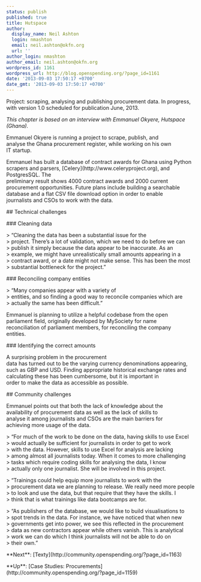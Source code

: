 ```yaml
---
status: publish
published: true
title: Hutspace
author:
  display_name: Neil Ashton
  login: nmashton
  email: neil.ashton@okfn.org
  url: ''
author_login: nmashton
author_email: neil.ashton@okfn.org
wordpress_id: 1161
wordpress_url: http://blog.openspending.org/?page_id=1161
date: '2013-09-03 17:50:17 +0700'
date_gmt: '2013-09-03 17:50:17 +0700'
---
```

<div class="well">Project: scraping, analysing and publishing procurement data. In progress, with version 1.0 scheduled for publication June, 2013.</div>
<p><em>This chapter is based on an interview with Emmanuel Okyere, Hutspace (Ghana).</em></p>
<p>Emmanuel Okyere is running a project to scrape, publish, and<br />
analyse the Ghana procurement register, while working on his own<br />
IT startup.</p>
<p>Emmanuel has built a database of contract awards for Ghana using Python<br />
scrapers and parsers, [Celery](http://www.celeryproject.org), and PostgresSQL. The<br />
preliminary result shows 4000 contract awards and 2000 current<br />
procurement opportunities. Future plans include building a searchable<br />
database and a flat CSV file download option in order to enable<br />
journalists and CSOs to work with the data.</p>
<p>## Technical challenges</p>
<p>### Cleaning data</p>
<p>> “Cleaning the data has been a substantial issue for the<br />
> project. There’s a lot of validation, which we need to do before we can<br />
> publish it simply because the data appear to be inaccurate. As an<br />
> example, we might have unrealistically small amounts appearing in a<br />
> contract award, or a date might not make sense. This has been the most<br />
> substantial bottleneck for the project.”</p>
<p>### Reconciling company entities</p>
<p>> “Many companies appear with a variety of<br />
> entities, and so finding a good way to reconcile companies which are<br />
> actually the same has been difficult.”</p>
<p>Emmanuel is planning to utilize a helpful codebase from the open<br />
parliament field, originally developed by MySociety for name<br />
reconciliation of parliament members, for reconciling the company<br />
entities.</p>
<p>### Identifying the correct amounts</p>
<p>A surprising problem in the procurement<br />
data has turned out to be the varying currency denominations appearing,<br />
such as GBP and USD. Finding appropriate historical exchange rates and<br />
calculating these has been cumbersome, but it is important in<br />
order to make the data as accessible as possible.</p>
<p>## Community challenges</p>
<p>Emmanuel points out that both the lack of knowledge about the<br />
availability of procurement data as well as the lack of skills to<br />
analyse it among journalists and CSOs are the main barriers for<br />
achieving more usage of the data.</p>
<p>> “For much of the work to be done on the data, having skills to use Excel<br />
> would actually be sufficient for journalists in order to get to work<br />
> with the data. However, skills to use Excel for analysis are lacking<br />
> among almost all journalists today. When it comes to more challenging<br />
> tasks which require coding skills for analysing the data, I know<br />
> actually only one journalist. She will be involved in this project.</p>
<p>> “Trainings could help equip more journalists to work with the<br />
> procurement data we are planning to release. We really need more people<br />
> to look and use the data, but that require that they have the skills. I<br />
> think that is what trainings like data bootcamps are for.</p>
<p>> “As publishers of the database, we would like to build visualisations to<br />
> spot trends in the data. For instance, we have noticed that when new<br />
> governments get into power, we see this reflected in the procurement<br />
> data as new contractors appear while others vanish. This is analytical<br />
> work we can do which I think journalists will not be able to do on<br />
> their own.”</p>
<p>**Next**: [Texty](http://community.openspending.org/?page_id=1163)</p>
<p>**Up**: [Case Studies: Procurements](http://community.openspending.org/?page_id=1159)</p>
